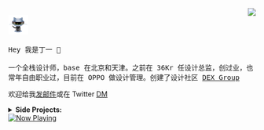 <img align="right" src="https://github-readme-stats.vercel.app/api?username=dingyi&show_icons=true&&theme=synthwave" />

<p>
  <img src="https://github.com/dingyi/dingyi/raw/master/octorobot.gif" width="40px">
  <br><br>
  <samp>
    Hey 我是丁一 👋
    <br><br>
    一个全栈设计师，base 在北京和天津。之前在 36Kr 任设计总监，创过业，也常年自由职业过，目前在 OPPO 做设计管理。创建了设计社区 <a href="https://dex.group">DEX Group</a>
  </samp>
</p>

欢迎给我[发邮件](mailto:d@ding.one)或在 Twitter [DM](https://twitter.com/dingyi)

<details>
  <summary><b>Side Projects:</b></summary>
  <ul>
    <li><a href="https://dex.group/">DEX Group</a>: DEX 是一个小众的设计社区，包括公众号文章、线下活动、求职招聘、设计游学等。</li>
    <li><a href="https://dexlist.page/">DEX List</a>: 资源聚合网站，包括设计资源、设计公司、设计师、图标、生产力工具等。 </li>
    <li><a href="https://news.dex.group/">DEX News</a>: 每周一准时更新的设计周刊。</li>
    <li><a href="https://figma.page/">Figma 学习社区</a>: 基于 Notion 企业版的 Figma 学习平台。</li>
  </ul>
</details>

<a href="https://dingyi-now-playing.vercel.app/now-playing?open">
    <img src="https://dingyi-now-playing.vercel.app/now-playing" width="256" height="64" alt="Now Playing">
</a>
